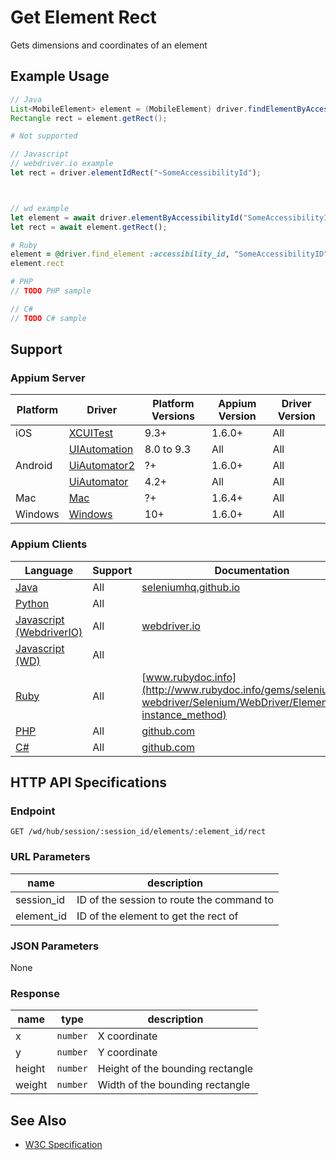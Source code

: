 # Get Element Rect

Gets dimensions and coordinates of an element

## Example Usage

```java
// Java
List<MobileElement> element = (MobileElement) driver.findElementByAccessibilityId("SomeAccessibilityID");
Rectangle rect = element.getRect();

```

```python
# Not supported
```

```javascript
// Javascript
// webdriver.io example
let rect = driver.elementIdRect("~SomeAccessibilityId");



// wd example
let element = await driver.elementByAccessibilityId("SomeAccessibilityID");
let rect = await element.getRect();

```

```ruby
# Ruby
element = @driver.find_element :accessibility_id, "SomeAccessibilityID"
element.rect

```

```php
# PHP
// TODO PHP sample

```

```csharp
// C#
// TODO C# sample

```

## Support

### Appium Server

| Platform | Driver                                                   | Platform Versions | Appium Version | Driver Version |
| -------- | -------------------------------------------------------- | ----------------- | -------------- | -------------- |
| iOS      | [XCUITest](/docs/en/drivers/ios-xcuitest.md)             | 9.3+              | 1.6.0+         | All            |
|          | [UIAutomation](/docs/en/drivers/ios-uiautomation.md)     | 8.0 to 9.3        | All            | All            |
| Android  | [UiAutomator2](/docs/en/drivers/android-uiautomator2.md) | ?+                | 1.6.0+         | All            |
|          | [UiAutomator](/docs/en/drivers/android-uiautomator.md)   | 4.2+              | All            | All            |
| Mac      | [Mac](/docs/en/drivers/mac.md)                           | ?+                | 1.6.4+         | All            |
| Windows  | [Windows](/docs/en/drivers/windows.md)                   | 10+               | 1.6.0+         | All            |

### Appium Clients

| Language                                                             | Support | Documentation                                                                                                             |
| -------------------------------------------------------------------- | ------- | ------------------------------------------------------------------------------------------------------------------------- |
| [Java](https://github.com/appium/java-client/releases/latest)        | All     | [seleniumhq.github.io](https://seleniumhq.github.io/selenium/docs/api/java/org/openqa/selenium/WebElement.html#getRect--) |
| [Python](https://github.com/appium/python-client/releases/latest)    | All     |                                                                                                                           |
| [Javascript (WebdriverIO)](http://webdriver.io/index.html)           | All     | [webdriver.io](http://webdriver.io/api/protocol/elementIdRect.html)                                                       |
| [Javascript (WD)](https://github.com/admc/wd/releases/latest)        | All     |                                                                                                                           |
| [Ruby](https://github.com/appium/ruby_lib/releases/latest)           | All     | [www.rubydoc.info](http://www.rubydoc.info/gems/selenium-webdriver/Selenium/WebDriver/Element#rect-instance_method)       |
| [PHP](https://github.com/appium/php-client/releases/latest)          | All     | [github.com](https://github.com/appium/php-client/)                                                                       |
| [C#](https://github.com/appium/appium-dotnet-driver/releases/latest) | All     | [github.com](https://github.com/appium/appium-dotnet-driver/)                                                             |

## HTTP API Specifications

### Endpoint

`GET /wd/hub/session/:session_id/elements/:element_id/rect`

### URL Parameters

| name       | description                               |
| ---------- | ----------------------------------------- |
| session_id | ID of the session to route the command to |
| element_id | ID of the element to get the rect of      |

### JSON Parameters

None

### Response

| name   | type     | description                      |
| ------ | -------- | -------------------------------- |
| x      | `number` | X coordinate                     |
| y      | `number` | Y coordinate                     |
| height | `number` | Height of the bounding rectangle |
| weight | `number` | Width of the bounding rectangle  |

## See Also

* [W3C Specification](https://www.w3.org/TR/webdriver/#dfn-get-element-rect)